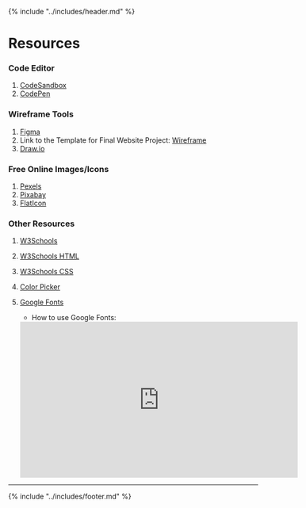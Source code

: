 {% include "../includes/header.md" %}

# Resources
<!-- This is how each subject should be introduced. Give the students structure so they know they can start trusting the process sooner!  -->
### Code Editor

1. [CodeSandbox](https:/codesandbox.io)
1. [CodePen](https:/codepen.io)

### Wireframe Tools

1. [Figma](https://www.figma.com/)
1. Link to the Template for Final Website Project: [Wireframe](https://www.figma.com/file/3sYpjzrB7zRV9dmHP7sW6r/Learn-to-code-wireframe?node-id=0%3A1)
1. [Draw.io](https://www.draw.io)

### Free Online Images/Icons
1. [Pexels](https://www.pexels.com)
1. [Pixabay](https://www.pixabay.com)
1. [FlatIcon](https://www.flaticon.com)

### Other Resources

1. [W3Schools](https://www.w3schools.com/)
1. [W3Schools HTML](https://www.w3schools.com/html/default.asp)
1. [W3Schools CSS](https://www.w3schools.com/css/default.asp)
1. [Color Picker](https://www.google.com/search?q=color+picker)  

1. [Google Fonts](https://fonts.google.com/)
    * How to use Google Fonts:
    <iframe width="560" height="315" src="https://www.youtube.com/embed/Z3JR6mEWEEo" frameborder="0" allow="accelerometer; autoplay; encrypted-media; gyroscope; picture-in-picture" allowfullscreen></iframe>
  

*****

{% include "../includes/footer.md" %}
